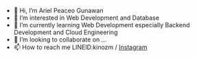 - 👋 Hi, I’m Ariel Peaceo Gunawan 
- 👀 I’m interested in Web Development and Database
- 🌱 I’m currently learning Web Development especially Backend Development and Cloud Engineering
- 💞️ I’m looking to collaborate on ...
- 📫 How to reach me LINEID:kinozm / [Instagram](https://www.instagram.com/ariel_pcgcheals/?hl=en) 

<!---
Kouci01/Kouci01 is a ✨ special ✨ repository because its `README.md` (this file) appears on your GitHub profile.
You can click the Preview link to take a look at your changes.
--->
